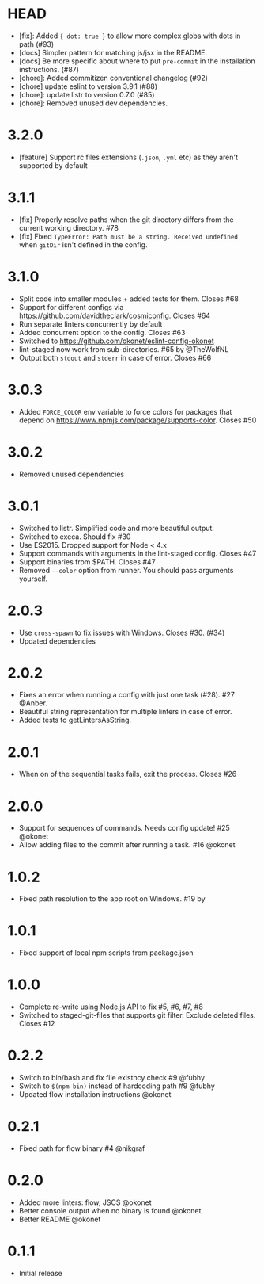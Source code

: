 # HEAD

- [fix]: Added `{ dot: true }` to allow more complex globs with dots in path (#93)
- [docs] Simpler pattern for matching js/jsx in the README. <Artem Sapegin>
- [docs] Be more specific about where to put `pre-commit` in the installation instructions. (#87) <Artem Sapegin>
- [chore]: Added commitizen conventional changelog (#92)
- [chore] update eslint to version 3.9.1 (#88)
- [chore]: update listr to version 0.7.0 (#85)
- [chore]: Removed unused dev dependencies.

# 3.2.0

- [feature] Support rc files extensions (`.json`, `.yml` etc) as they aren't supported by default
                                           
# 3.1.1

- [fix] Properly resolve paths when the git directory differs from the current working directory. #78
- [fix] Fixed `TypeError: Path must be a string. Received undefined` when `gitDir` isn't defined in the config.

# 3.1.0

- Split code into smaller modules + added tests for them. Closes #68
- Support for different configs via https://github.com/davidtheclark/cosmiconfig. Closes #64
- Run separate linters concurrently by default
- Added concurrent option to the config. Closes #63
- Switched to https://github.com/okonet/eslint-config-okonet
- lint-staged now work from sub-directories. #65 by @TheWolfNL
- Output both `stdout` and `stderr` in case of error. Closes #66

# 3.0.3

- Added `FORCE_COLOR` env variable to force colors for packages that depend on https://www.npmjs.com/package/supports-color. Closes #50

# 3.0.2

- Removed unused dependencies

# 3.0.1

- Switched to listr. Simplified code and more beautiful output.
- Switched to execa. Should fix #30
- Use ES2015. Dropped support for Node < 4.x
- Support commands with arguments in the lint-staged config. Closes #47
- Support binaries from $PATH. Closes #47
- Removed `--color` option from runner. You should pass arguments yourself.

# 2.0.3

- Use `cross-spawn` to fix issues with Windows. Closes #30. (#34)
- Updated dependencies

# 2.0.2

- Fixes an error when running a config with just one task (#28). #27 @Anber.
- Beautiful string representation for multiple linters in case of error.
- Added tests to getLintersAsString.

# 2.0.1

- When on of the sequential tasks fails, exit the process. Closes #26

# 2.0.0

- Support for sequences of commands. Needs config update! #25 @okonet
- Allow adding files to the commit after running a task. #16 @okonet

# 1.0.2

- Fixed path resolution to the app root on Windows. #19 by <OJ Kwon>

# 1.0.1

- Fixed support of local npm scripts from package.json

# 1.0.0

- Complete re-write using Node.js API to fix #5, #6, #7, #8
- Switched to staged-git-files that supports git filter. Exclude deleted files. Closes #12

# 0.2.2

- Switch to bin/bash and fix file existncy check #9 @fubhy
- Switch to `$(npm bin)` instead of hardcoding path #9 @fubhy
- Updated flow installation instructions @okonet

# 0.2.1

- Fixed path for flow binary #4 @nikgraf

# 0.2.0

- Added more linters: flow, JSCS @okonet
- Better console output when no binary is found @okonet
- Better README @okonet

# 0.1.1

- Initial release
